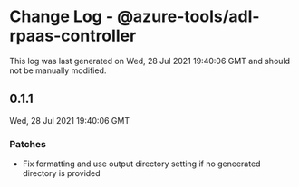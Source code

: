 # Change Log - @azure-tools/adl-rpaas-controller

This log was last generated on Wed, 28 Jul 2021 19:40:06 GMT and should not be manually modified.

## 0.1.1
Wed, 28 Jul 2021 19:40:06 GMT

### Patches

- Fix formatting and use output directory setting if no geneerated directory is provided

